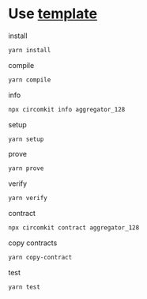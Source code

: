 # Use [template](https://github.com/erhant/circomkit-examples)

install 
```bash
yarn install
```

compile
```bash
yarn compile
```

info
```bash
npx circomkit info aggregator_128
```
setup
```bash
yarn setup
```

prove
```bash
yarn prove
```

verify
```bash
yarn verify
```

contract
```bash
npx circomkit contract aggregator_128
```

copy contracts
```bash
yarn copy-contract
```

test
```bash
yarn test
```